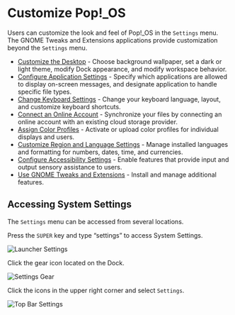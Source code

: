 <!--sources:
Sunrise Pop Training (google doc)
https://support.system76.com/articles/customize-gnome
-->

# Customize Pop!\_OS

Users can customize the look and feel of Pop!\_OS in the `Settings` menu. The GNOME Tweaks and Extensions applications provide customization beyond the `Settings` menu.

- [Customize the Desktop](/customize-pop/customize-desktop.md) - Choose background wallpaper, set a dark or light theme, modify Dock appearance, and modify workspace behavior.
- [Configure Application Settings](/customize-pop/application-settings.md) - Specify which applications are allowed to display on-screen messages, and designate application to handle specific file types.
- [Change Keyboard Settings](/customize-pop/keyboard-settings.md) - Change your keyboard language, layout, and customize keyboard shortcuts.
- [Connect an Online Account](/customize-pop/online-accounts.md) - Synchronize your files by connecting an online account with an existing cloud storage provider.
- [Assign Color Profiles](/customize-pop/color-profiles.md) - Activate or upload color profiles for individual displays and users.
- [Customize Region and Language Settings](/customize-pop/region-language.md) - Manage installed languages and formatting for numbers, dates, time, and currencies.
- [Configure Accessibility Settings](/customize-pop/accessibility-settings.md) - Enable features that provide input and output sensory assistance to users.
- [Use GNOME Tweaks and Extensions](/customize-pop/gnome-tweaks-extensions.md) - Install and manage additional features.

## Accessing System Settings

The `Settings` menu can be accessed from several locations.

Press the `SUPER` key and type “settings” to access System Settings.

![Launcher Settings](/images/customize-pop/launch-settings.png)

Click the gear icon located on the Dock.

![Settings Gear](/images/customize-pop/settings-gear.png)

Click the icons in the upper right corner and select `Settings`.

![Top Bar Settings](/images/customize-pop/top-bar-settings.png)
